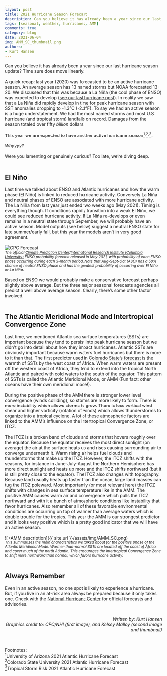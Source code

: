```yaml
---
layout: post
title: 2021 Hurricane Season Forecast
description: Can you believe it has already been a year since our last hurricane season update? Time sure does move linearly.
tags: [seasonal, weather, hurricanes, AMM]
comments: true
category: blog
date: 2021-06-04
img: AMM_SC_thumbnail.png
authors: 
- Kurt Hansen
---
```


Can you believe it has already been a year since our last hurricane season update? Time sure does move linearly.
<br><br>
A quick recap: last year (2020) was forecasted to be an active hurricane season. An average season has 13 named storms but NOAA forecasted 13-20. We discussed that this was because a La Niña (the cool phase of ENSO) was expected to develop ([see our last hurricane post](https://seasonedchaos.github.io/Forecasting-Hurricanes-Beyond-Weather/)). In reality we saw that a La Niña did rapidly develop in time for peak hurricane season with SST anomalies dropping to -1.3°C (-2.3°F). To say we had an active season is a huge understatement. We had the most named storms and most U.S hurricane (and tropical storm) landfalls on record. Damages from the season totaled over fifty <i>billion</i> dollars!
<br><br>
This year we are expected to have another active hurricane season[<sup>1</sup>](https://has.arizona.edu/sites/default/files/april_2021_tropical_cyclone_forecast.pdf)<sup>,</sup>[<sup>2</sup>](https://tropical.colostate.edu/forecasting.html)<sup>,</sup>[<sup>3</sup>](https://www.tropicalstormrisk.com/docs/TSRATLForecastApr2021.pdf).
<br><br>
<i>Whyyyy?</i>
<br><br> 
Were you lamenting or genuinely curious? Too late, we’re diving deep.
<br><br>
<h2>El Niño</h2>

Last time we talked about ENSO and Atlantic hurricanes and how the warm phase (El Niño) is linked to reduced hurricane activity. Conversely La Niña and neutral phases of ENSO are associated with more hurricane activity. The La Niña from last year just ended two weeks ago (May 2021). Timing is everything though. If conditions rapidly transition into a weak El Niño, we could see reduced hurricane activity. If La Niña re-develops or even remains in a neutral state through September, we will probably have an active season. Model outputs (see below) suggest a neutral ENSO state for late summer/early fall, but this year the models aren’t in very good agreement.
<br><br>
![CPC Forecast](https://iri.columbia.edu/wp-content/uploads/2021/05/figure1.png)
<br><sub><i>The official [Climate Prediction Center](https://www.cpc.ncep.noaa.gov/products/analysis_monitoring/enso_advisory/ensodisc.shtml)/[International Research Institute (Columbia University)](https://iri.columbia.edu/our-expertise/climate/forecasts/enso/current/?enso_tab=enso-cpc_plume) ENSO probability forecast released in May 2021, with probability of each ENSO phase occurring during each 3-month period. Note that Aug-Sept-Oct (ASO) has a 50% chance of neutral ENSO phase and has the greatest probability of occurring over El Niño or La Niña.</i></sub>
<br><br>
Based on ENSO we would probably make a conservative forecast perhaps slightly above average. But the three major seasonal forecasts agencies all predict a well above average season. Clearly, there’s some other factor involved. 
<br><br>
<h2>The Atlantic Meridional Mode and Intertropical Convergence Zone</h2>

Last time, we mentioned Atlantic sea surface temperatures (SSTs) are important because they tend to persist into peak hurricane season but we didn’t go into detail about how they impact hurricanes. Atlantic SSTs are obviously important because warm waters fuel hurricanes but there is more to it than that. The first predictor used in [Colorado State’s forecast](https://tropical.colostate.edu/forecasting.html) is the warmth of SSTs by the west coast of Africa. When warm waters are present off the western coast of Africa, they tend to extend into the tropical North Atlantic and paired with cold waters to the south of the equator. This pattern of SSTs is called the Atlantic Meridional Mode, or AMM (Fun fact: other oceans have their own meridional mode!). 
<br><br>
During the positive phase of the AMM there is stronger lower level convergence (winds colliding), so storms are more likely to form.  There is more instability which allows storms to grow. There is less vertical wind shear and higher vorticity (rotation of winds) which allows thunderstorms to organize into a tropical cyclone. A lot of these atmospheric factors are linked to the AMM’s influence on the Intertropical Convergence Zone, or ITCZ.
<br><br>
The ITCZ is a broken band of clouds and storms that hovers roughly over the equator. Because the equator receives the most direct sunlight (on average) the air at the surface heats up and rises causing surrounding air to converge underneath it. Warm rising air helps fuel clouds and thunderstorms that make up the ITCZ.  However, the ITCZ shifts with the seasons, for instance in June-July-August the Northern Hemisphere has more direct sunlight and heats up more and the ITCZ shifts northward (but it is still pretty close to the equator). The ITCZ also changes with topography. Because land usually heats up faster than the ocean, large land masses can tug the ITCZ poleward.  Most importantly (or most relevant here) the ITCZ shifts with changes in sea surface temperature like in the AMM. The positive AMM causes warm air and convergence which pulls the ITCZ northward and with it a bunch of atmospheric conditions like instability that favor hurricanes. Also remember all of these favorable environmental conditions are occurring on top of warmer than average waters which is double trouble for the tropics. This year the AMM is our strongest predictor and it looks very positive which is a pretty good indicator that we will have an active season.
<br><br>
![+AMM description]({{ site.url }}/assets/img/AMM_SC.png)
<br><sub><i>This summarizes the main characteristics we talked about for the positive phase of the Atlantic Meridional Mode. Warmer-than-normal SSTs are located off the coast of Africa and cover much of the north Atlantic. This encourages the Intertropical Convergence Zone to shift more northward than normal, which favors hurricane activity.</i></sub>
<br><br>
<h2>Always Remember</h2>

Even in an active season, no one spot is likely to experience a hurricane. But, if you live in an at-risk area always be prepared because it only takes one. Check with the [National Hurricane Center](https://www.nhc.noaa.gov/) for official forecasts and advisories. 
<br><br>
<div style="text-align: right"><i> Written by: Kurt Hansen</i></div>
<div style="text-align: right"><i> Graphics credit to: CPC/NHI (first image), and Kelsey Malloy (second image and thumbnail)</i></div>

<br><br>
Footnotes:
<br>
[<sup>1</sup>](https://has.arizona.edu/sites/default/files/april_2021_tropical_cyclone_forecast.pdf)University of Arizona 2021 Atlantic Hurricane Forecast
<br>
[<sup>2</sup>](https://tropical.colostate.edu/forecasting.html)Colorado State University 2021 Atlantic Hurricane Forecast
<br>
[<sup>3</sup>](https://www.tropicalstormrisk.com/docs/TSRATLForecastApr2021.pdf)Tropical Storm Risk 2021 Atlantic Hurricane Forecast




